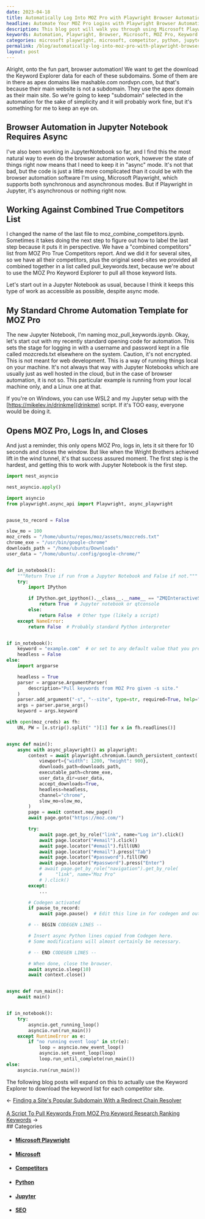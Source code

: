 ```yaml
---
date: 2023-04-18
title: Automatically Log Into MOZ Pro with Playwright Browser Automation
headline: Automate Your MOZ Pro Logins with Playwright Browser Automation
description: This blog post will walk you through using Microsoft Playwright's browser automation software to automatically log into MOZ Pro and download Keyword Explorer data for each subdomain. Using asynchronous mode and my standard Chrome automation template, I am logging into the MOZ Pro website and using the Keyword Explorer feature to pull keywords from a given site with the help of the async Python library. Read on to learn how to automate this process.
keywords: Automation, Playwright, Browser, Microsoft, MOZ Pro, Keyword Explorer, Asynchronous, Chrome, Python, Jupyter Notebook, Competitors, Site, Close
categories: microsoft playwright, microsoft, competitor, python, jupyter, seo
permalink: /blog/automatically-log-into-moz-pro-with-playwright-browser-automation/
layout: post
---
```



Alright, onto the fun part, browser automation! We want to get the download the
Keyword Explorer data for each of these subdomains. Some of them are in there
as apex domains like mashable.com nordvpn.com, but that's because their main
website is not a subdomain. They use the apex domain as their main site. So
we're going to keep "subdomain" selected in the automation for the sake of
simplicity and it will probably work fine, but it's something for me to keep an
eye on.

## Browser Automation in Jupyter Notebook Requires Async

I've also been working in JupyterNotebook so far, and I find this the most
natural way to even do the browser automation work, however the state of things
right now means that I need to keep it in "async" mode. It's not that bad, but
the code is just a little more complicated than it could be with the browser
automation software I'm using, Microsoft Playwright, which supports both
synchronous and asynchronous modes. But if Playwright in Jupyter, it's
asynchronous or nothing right now.

## Working Against Combined True Competitors List

I changed the name of the last file to moz_combine_competitors.ipynb. Sometimes
it takes doing the next step to figure out how to label the last step because
it puts it in perspective. We have a "combined competitors" list from MOZ Pro
True Competitors report. And we did it for several sites, so we have all their
competitors, plus the original seed-sites we provided all combined together in
a list called pull_keywords.text, because we're about to use the MOZ Pro
Keyword Explorer to pull all those keyword lists.

Let's start out in a Jupyter Notebook as usual, because I think it keeps this
type of work as accessible as possible, despite async mode.

## My Standard Chrome Automation Template for MOZ Pro

The new Jupyter Notebook, I'm naming moz_pull_keywords.ipynb. Okay, let's start
out with my recently standard opening code for automation. This sets the stage
for logging in with a username and password kept in a file called mozcreds.txt
elsewhere on the system. Caution, it's not encrypted. This is not meant for web
development. This is a way of running things local on your machine. It's not
always that way with Jupyter Notebooks which are usually just as well hosted in
the cloud, but in the case of browser automation, it is not so. This particular
example is running from your local machine only, and a Linux one at that.

If you're on Windows, you can use WSL2 and my Jupyter setup with the
[https://mikelev.in/drinkme](drinkme) script. If it's TOO easy, everyone would
be doing it.

## Opens MOZ Pro, Logs In, and Closes

And just a reminder, this only opens MOZ Pro, logs in, lets it sit there for 10
seconds and closes the window. But like when the Wright Brothers achieved lift
in the wind tunnel, it's that success assured moment. The first step is the
hardest, and getting this to work with Jupyter Notebook is the first step.

```python
import nest_asyncio

nest_asyncio.apply()

import asyncio
from playwright.async_api import Playwright, async_playwright


pause_to_record = False

slow_mo = 100
moz_creds = "/home/ubuntu/repos/moz/assets/mozcreds.txt"
chrome_exe = "/usr/bin/google-chrome"
downloads_path = "/home/ubuntu/Downloads"
user_data = "/home/ubuntu/.config/google-chrome/"


def in_notebook():
    """Return True if run from a Jupyter Notebook and False if not."""
    try:
        import IPython

        if IPython.get_ipython().__class__.__name__ == "ZMQInteractiveShell":
            return True  # Jupyter notebook or qtconsole
        else:
            return False  # Other type (likely a script)
    except NameError:
        return False  # Probably standard Python interpreter


if in_notebook():
    keyword = "example.com"  # or set to any default value that you prefer
    headless = False
else:
    import argparse

    headless = True
    parser = argparse.ArgumentParser(
        description="Pull keywords from MOZ Pro given -s site."
    )
    parser.add_argument("-s", "--site", type=str, required=True, help="Value for site")
    args = parser.parse_args()
    keyword = args.keyword

with open(moz_creds) as fh:
    UN, PW = [x.strip().split(" ")[1] for x in fh.readlines()]


async def main():
    async with async_playwright() as playwright:
        context = await playwright.chromium.launch_persistent_context(
            viewport={"width": 1200, "height": 900},
            downloads_path=downloads_path,
            executable_path=chrome_exe,
            user_data_dir=user_data,
            accept_downloads=True,
            headless=headless,
            channel="chrome",
            slow_mo=slow_mo,
        )
        page = await context.new_page()
        await page.goto("https://moz.com/")

        try:
            await page.get_by_role("link", name="Log in").click()
            await page.locator("#email").click()
            await page.locator("#email").fill(UN)
            await page.locator("#email").press("Tab")
            await page.locator("#password").fill(PW)
            await page.locator("#password").press("Enter")
            # await page.get_by_role("navigation").get_by_role(
            #     "link", name="Moz Pro"
            # ).click()
        except:
            ...

        # Codegen activated
        if pause_to_record:
            await page.pause()  # Edit this line in for codegen and out for automation.

        # -- BEGIN CODEGEN LINES --

        # Insert async Python lines copied from Codegen here.
        # Some modifications will almost certainly be necessary.

        # -- END CODEGEN LINES --

        # When done, close the browser.
        await asyncio.sleep(10)
        await context.close()


async def run_main():
    await main()


if in_notebook():
    try:
        asyncio.get_running_loop()
        asyncio.run(run_main())
    except RuntimeError as e:
        if "no running event loop" in str(e):
            loop = asyncio.new_event_loop()
            asyncio.set_event_loop(loop)
            loop.run_until_complete(run_main())
else:
    asyncio.run(run_main())
```

The following blog posts will expand on this to actually use the Keyword
Explorer to download the keyword list for each competitor site.


<div class="arrow-links"><div class="post-nav-prev"><span class="arrow">&larr;&nbsp;</span><a href="/blog/finding-a-site-s-popular-subdomain-with-a-redirect-chain-resolver/">Finding a Site's Popular Subdomain With a Redirect Chain Resolver</a></div> &nbsp; <div class="post-nav-next"><a href="/blog/a-script-to-pull-keywords-from-moz-pro-keyword-research-ranking-keywords/">A Script To Pull Keywords From MOZ Pro Keyword Research Ranking Keywords</a><span class="arrow">&nbsp;&rarr;</span></div></div>
## Categories

<ul>
<li><h4><a href='/microsoft-playwright/'>Microsoft Playwright</a></h4></li>
<li><h4><a href='/microsoft/'>Microsoft</a></h4></li>
<li><h4><a href='/competitor/'>Competitors</a></h4></li>
<li><h4><a href='/python/'>Python</a></h4></li>
<li><h4><a href='/jupyter/'>Jupyter</a></h4></li>
<li><h4><a href='/seo/'>SEO</a></h4></li></ul>